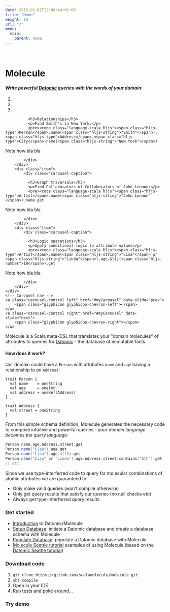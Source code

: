 ```yaml
---
date: 2015-01-02T22:06:44+01:00
title: "Home"
weight: 10
url: "/"
menu:
  main:
    parent: home
---
```

<br>


# Molecule

#### **_Write powerful [Datomic] queries with the words of your domain:_**

<div id="myCarousel" class="carousel slide" data-interval="6000" data-ride="carousel">
	<!-- Carousel indicators -->
    <ol class="carousel-indicators">
        <li data-target="#myCarousel" data-slide-to="0" class="active"></li>
        <li data-target="#myCarousel" data-slide-to="1"></li>
        <li data-target="#myCarousel" data-slide-to="2"></li>
    </ol>   
   <!-- Carousel items -->
    <div class="carousel-inner">
        <div class="active item">
            <div class="carousel-caption">                      
            
              <h3>Relationships</h3>
              <p>Find Smith's in New York:</p>
              <pre><code class="language-scala hljs"><span class="hljs-type">Person</span>.name(<span class="hljs-string">"Smith"</span>).<span class="hljs-type">Address</span>.<span class="hljs-type">City</span>.name(<span class="hljs-string">"New York"</span>)
</code></pre>
Note how bla bla
              
            </div>
        </div>
        <div class="item">
            <div class="carousel-caption">                   
            
              <h3>Graph traversals</h3>
              <p>Find Collaborators of Collaborators of John Lennon:</p>
              <pre><code class="language-scala hljs"><span class="hljs-type">Artist</span>.name(<span class="hljs-string">"John Lennon"</span>).name.get
</code></pre>
Note how bla bla
              
            </div>
        </div>
        <div class="item">
            <div class="carousel-caption">                   
            
              <h3>Logic operations</h3>
              <p>Apply conditional logic to attribute values</p>
              <pre><code class="language-scala hljs"><span class="hljs-type">Artist</span>.name(<span class="hljs-string">"Lisa"</span> or <span class="hljs-string">"Linda"</span>).age.&lt;(<span class="hljs-number">18</span>).get
</code></pre>
Note how bla bla
              
            </div>
        </div>
    </div>
    <!-- Carousel nav -->
    <a class="carousel-control left" href="#myCarousel" data-slide="prev">
        <span class="glyphicon glyphicon-chevron-left"></span>
    </a>
    <a class="carousel-control right" href="#myCarousel" data-slide="next">
        <span class="glyphicon glyphicon-chevron-right"></span>
    </a>
</div>

Molecule is a Scala meta-DSL that translates your "domain molecules" of attributes to queries for [Datomic](http://www.datomic.com) - the database of immutable facts. 

#### How does it work?

Our domain could have a `Person` with attributes `name` and `age` having a relationship to an `Address`:

```
trait Person {
  val name    = oneString
  val age     = oneInt
  val address = oneRef[Address]
} 

trait Address {
  val street = oneString
}
```
From this simple schema definition, Molecule generates the necessary code to compose intuitive and powerful queries - _your domain language becomes the query language:_

```scala
Person.name.age.Address.street.get
Person.name("Lisa").age.get
Person.name("Lisa").age.<(18).get
Person.name("Lisa" or "Linda").age.Address.street.contains("5th").get
// etc..        
```

Since we use type-interferred code to query for molecular combinations of atomic attributes we are guaranteed to:

- Only make valid queries (won't compile otherwise)
- Only get query results that satisfy our queries (no null checks etc)
- Always get type-interferred query results

   
### Get started

- [Introduction](/home/introduction) to Datomic/Molecule
- [Setup Database](/manual/database-setup): initiate a Datomic database and create a database schema with Molecule
- [Populate Database](/manual/populate-database): populate a Datomic database with Molecule
- [Molecule Seattle tutorial](/tutorials/seattle) examples of using Molecule (based on the 
[Datomic Seattle tutorial](http://docs.datomic.com/tutorial.html))

### Download code

1. `git clone https://github.com/scalamolecule/molecule.git`
2. `sbt compile`
3. Open in your IDE
4. Run tests and poke around...

### Try demo


[datomic]: http://www.datomic.com
[seattle]: http://docs.datomic.com/tutorial.html
[moleculegroup]: https://groups.google.com/forum/#!forum/molecule-dsl
[pullrequests]: https://github.com/scalamolecule/pulls
[issues]: https://github.com/scalamolecule/issues
[moleculesbt]: https://github.com/scalamolecule/blob/master/project/build.scala

[intro]: https://github.com/scalamolecule/wiki/Quick-introduction-to-Datomic-and-Molecule
[setup]: https://github.com/scalamolecule/wiki/Setup-a-Datomic-database
[scheme]: https://github.com/scalamolecule/wiki/Setup-a-Datomic-database#defining-a-schema
[deffile]: https://github.com/scalamolecule/blob/master/examples/src/main/scala/examples/seattle/schema/SeattleDefinition.scala
[populate]: https://github.com/scalamolecule/wiki/Populate-the-database
[tutorial]: https://github.com/scalamolecule/wiki/Molecule-Seattle-tutorial
[tutorialcode]: https://github.com/scalamolecule/blob/master/examples/src/test/scala/examples/seattle/SeattleTests.scala
[tutorialqueries]: https://github.com/scalamolecule/blob/master/examples/src/test/scala/examples/seattle/SeattleQueryTests.scala
[tutorialtransformations]: https://github.com/scalamolecule/blob/master/examples/src/test/scala/examples/seattle/SeattleTransformationTests.scala

